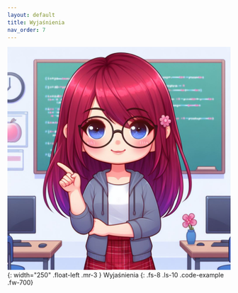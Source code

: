 ```yaml
---
layout: default
title: Wyjaśnienia
nav_order: 7
---
```

![](../images/intros/explanations.jpg){: width="250" .float-left .mr-3 }
Wyjaśnienia
{: .fs-8 .ls-10 .code-example .fw-700}